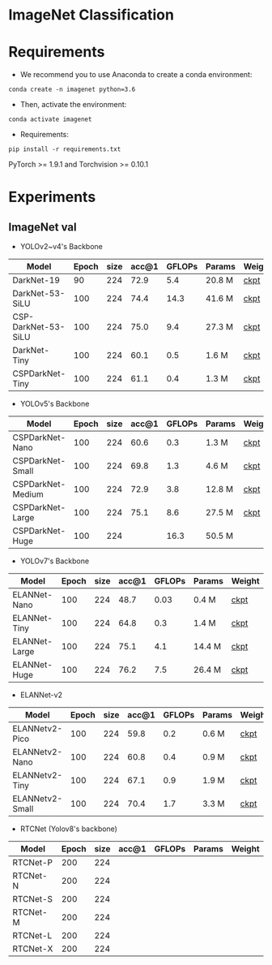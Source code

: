 # ImageNet Classification


# Requirements
- We recommend you to use Anaconda to create a conda environment:
```Shell
conda create -n imagenet python=3.6
```

- Then, activate the environment:
```Shell
conda activate imagenet
```

- Requirements:
```Shell
pip install -r requirements.txt 
```
PyTorch >= 1.9.1 and Torchvision >= 0.10.1

# Experiments
## ImageNet val

* YOLOv2~v4's Backbone

|    Model              | Epoch | size | acc@1 | GFLOPs | Params |  Weight |
|-----------------------|-------|------|-------|--------|--------|---------|
| DarkNet-19            | 90    | 224  |  72.9 | 5.4    | 20.8 M | [ckpt](https://github.com/yjh0410/image_classification_pytorch/releases/download/weight/darknet19.pth) |
| DarkNet-53-SiLU       | 100   | 224  |  74.4 | 14.3   | 41.6 M | [ckpt](https://github.com/yjh0410/image_classification_pytorch/releases/download/weight/darknet53_silu.pth) |
| CSP-DarkNet-53-SiLU   | 100   | 224  |  75.0 | 9.4    | 27.3 M | [ckpt](https://github.com/yjh0410/image_classification_pytorch/releases/download/weight/cspdarknet53_silu.pth) |
| DarkNet-Tiny          | 100   | 224  |  60.1 | 0.5    | 1.6 M  | [ckpt](https://github.com/yjh0410/image_classification_pytorch/releases/download/weight/darknet_tiny.pth) |
| CSPDarkNet-Tiny       | 100   | 224  |  61.1 | 0.4    | 1.3 M  | [ckpt](https://github.com/yjh0410/image_classification_pytorch/releases/download/weight/cspdarknet_tiny.pth) |

* YOLOv5's Backbone

|    Model            | Epoch | size | acc@1 | GFLOPs | Params |  Weight |
|---------------------|-------|------|-------|--------|--------|---------|
| CSPDarkNet-Nano     | 100   | 224  | 60.6  | 0.3    | 1.3 M  | [ckpt](https://github.com/yjh0410/image_classification_pytorch/releases/download/weight/cspdarknet_nano.pth) |
| CSPDarkNet-Small    | 100   | 224  | 69.8  | 1.3    | 4.6 M  | [ckpt](https://github.com/yjh0410/image_classification_pytorch/releases/download/weight/cspdarknet_small.pth) |
| CSPDarkNet-Medium   | 100   | 224  | 72.9  | 3.8    | 12.8 M | [ckpt](https://github.com/yjh0410/image_classification_pytorch/releases/download/weight/cspdarknet_medium.pth) |
| CSPDarkNet-Large    | 100   | 224  | 75.1  | 8.6    | 27.5 M | [ckpt](https://github.com/yjh0410/image_classification_pytorch/releases/download/weight/cspdarknet_large.pth) |
| CSPDarkNet-Huge     | 100   | 224  |       | 16.3   | 50.5 M |  |

* YOLOv7's Backbone

|    Model            | Epoch | size | acc@1 | GFLOPs | Params |  Weight |
|---------------------|-------|------|-------|--------|--------|---------|
| ELANNet-Nano        | 100   | 224  |  48.7 | 0.03   | 0.4 M  | [ckpt](https://github.com/yjh0410/image_classification_pytorch/releases/download/weight/yolov7_elannet_nano.pth) |
| ELANNet-Tiny        | 100   | 224  |  64.8 | 0.3    | 1.4 M  | [ckpt](https://github.com/yjh0410/image_classification_pytorch/releases/download/weight/yolov7_elannet_tiny.pth) |
| ELANNet-Large       | 100   | 224  |  75.1 | 4.1    | 14.4 M | [ckpt](https://github.com/yjh0410/image_classification_pytorch/releases/download/weight/yolov7_elannet_large.pth) |
| ELANNet-Huge        | 100   | 224  |  76.2 | 7.5    | 26.4 M | [ckpt](https://github.com/yjh0410/image_classification_pytorch/releases/download/weight/yolov7_elannet_huge.pth) |

* ELANNet-v2

|    Model            | Epoch | size | acc@1 | GFLOPs | Params |  Weight |
|---------------------|-------|------|-------|--------|--------|---------|
| ELANNetv2-Pico      | 100   | 224  |  59.8 | 0.2    | 0.6 M  | [ckpt](https://github.com/yjh0410/image_classification_pytorch/releases/download/weight/elannet_v2_pico.pth) |
| ELANNetv2-Nano      | 100   | 224  |  60.8 | 0.4    | 0.9 M  | [ckpt](https://github.com/yjh0410/image_classification_pytorch/releases/download/weight/elannet_v2_nano.pth) |
| ELANNetv2-Tiny      | 100   | 224  |  67.1 | 0.9    | 1.9 M  | [ckpt](https://github.com/yjh0410/image_classification_pytorch/releases/download/weight/elannet_v2_tiny.pth) |
| ELANNetv2-Small     | 100   | 224  |  70.4 | 1.7    | 3.3 M  | [ckpt](https://github.com/yjh0410/image_classification_pytorch/releases/download/weight/elannet_v2_small.pth) |

* RTCNet (Yolov8's backbone)

|    Model      | Epoch | size | acc@1 | GFLOPs | Params |  Weight |
|---------------|-------|------|-------|--------|--------|---------|
| RTCNet-P      | 200   | 224  |       |        |        |  |
| RTCNet-N      | 200   | 224  |       |        |        |  |
| RTCNet-S      | 200   | 224  |       |        |        |  |
| RTCNet-M      | 200   | 224  |       |        |        |  |
| RTCNet-L      | 200   | 224  |       |        |        |  |
| RTCNet-X      | 200   | 224  |       |        |        |  |
